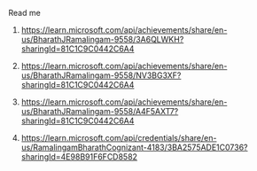 Read me <br>
1. https://learn.microsoft.com/api/achievements/share/en-us/BharathJRamalingam-9558/3A6QLWKH?sharingId=81C1C9C0442C6A4 <br>
2. https://learn.microsoft.com/api/achievements/share/en-us/BharathJRamalingam-9558/NV3BG3XF?sharingId=81C1C9C0442C6A4 <br>
3. https://learn.microsoft.com/api/achievements/share/en-us/BharathJRamalingam-9558/A4F5AXT7?sharingId=81C1C9C0442C6A4 <br>

4. https://learn.microsoft.com/api/credentials/share/en-us/RamalingamBharathCognizant-4183/3BA2575ADE1C0736?sharingId=4E98B91F6FCD8582 <br>
